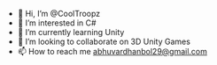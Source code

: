 - 👋 Hi, I’m @CoolTroopz
- 👀 I’m interested in C#
- 🌱 I’m currently learning Unity
- 💞️ I’m looking to collaborate on 3D Unity Games
- 📫 How to reach me abhuvardhanbol29@gmail.com



